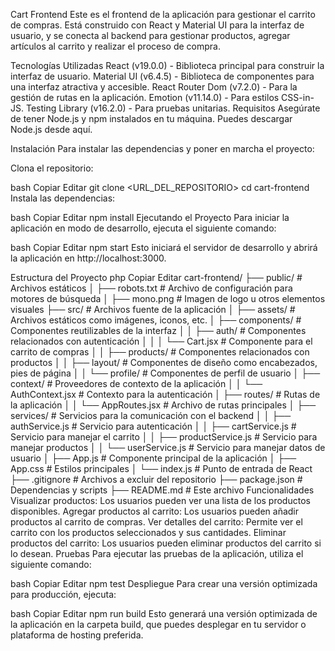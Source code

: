 Cart Frontend
Este es el frontend de la aplicación para gestionar el carrito de compras. Está construido con React y Material UI para la interfaz de usuario, y se conecta al backend para gestionar productos, agregar artículos al carrito y realizar el proceso de compra.

Tecnologías Utilizadas
React (v19.0.0) - Biblioteca principal para construir la interfaz de usuario.
Material UI (v6.4.5) - Biblioteca de componentes para una interfaz atractiva y accesible.
React Router Dom (v7.2.0) - Para la gestión de rutas en la aplicación.
Emotion (v11.14.0) - Para estilos CSS-in-JS.
Testing Library (v16.2.0) - Para pruebas unitarias.
Requisitos
Asegúrate de tener Node.js y npm instalados en tu máquina. Puedes descargar Node.js desde aquí.

Instalación
Para instalar las dependencias y poner en marcha el proyecto:

Clona el repositorio:

bash
Copiar
Editar
git clone <URL_DEL_REPOSITORIO>
cd cart-frontend
Instala las dependencias:

bash
Copiar
Editar
npm install
Ejecutando el Proyecto
Para iniciar la aplicación en modo de desarrollo, ejecuta el siguiente comando:

bash
Copiar
Editar
npm start
Esto iniciará el servidor de desarrollo y abrirá la aplicación en http://localhost:3000.

Estructura del Proyecto
php
Copiar
Editar
cart-frontend/
├── public/                    # Archivos estáticos
│   ├── robots.txt             # Archivo de configuración para motores de búsqueda
│   ├── mono.png               # Imagen de logo u otros elementos visuales
├── src/                       # Archivos fuente de la aplicación
│   ├── assets/                # Archivos estáticos como imágenes, iconos, etc.
│   ├── components/            # Componentes reutilizables de la interfaz
│   │   ├── auth/              # Componentes relacionados con autenticación
│   │   │   └── Cart.jsx       # Componente para el carrito de compras
│   │   ├── products/          # Componentes relacionados con productos
│   │   ├── layout/            # Componentes de diseño como encabezados, pies de página
│   │   └── profile/           # Componentes de perfil de usuario
│   ├── context/               # Proveedores de contexto de la aplicación
│   │   └── AuthContext.jsx    # Contexto para la autenticación
│   ├── routes/                # Rutas de la aplicación
│   │   └── AppRoutes.jsx      # Archivo de rutas principales
│   ├── services/              # Servicios para la comunicación con el backend
│   │   ├── authService.js     # Servicio para autenticación
│   │   ├── cartService.js     # Servicio para manejar el carrito
│   │   ├── productService.js  # Servicio para manejar productos
│   │   └── userService.js     # Servicio para manejar datos de usuario
│   ├── App.js                 # Componente principal de la aplicación
│   ├── App.css                # Estilos principales
│   └── index.js               # Punto de entrada de React
├── .gitignore                 # Archivos a excluir del repositorio
├── package.json               # Dependencias y scripts
├── README.md                  # Este archivo
Funcionalidades
Visualizar productos: Los usuarios pueden ver una lista de los productos disponibles.
Agregar productos al carrito: Los usuarios pueden añadir productos al carrito de compras.
Ver detalles del carrito: Permite ver el carrito con los productos seleccionados y sus cantidades.
Eliminar productos del carrito: Los usuarios pueden eliminar productos del carrito si lo desean.
Pruebas
Para ejecutar las pruebas de la aplicación, utiliza el siguiente comando:

bash
Copiar
Editar
npm test
Despliegue
Para crear una versión optimizada para producción, ejecuta:

bash
Copiar
Editar
npm run build
Esto generará una versión optimizada de la aplicación en la carpeta build, que puedes desplegar en tu servidor o plataforma de hosting preferida.

